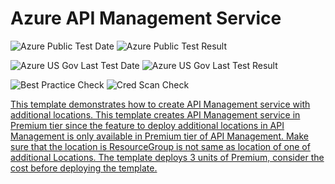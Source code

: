 # Azure API Management Service

![Azure Public Test Date](https://azurequickstartsservice.blob.core.windows.net/badges/201-api-management-create-with-multiregion/PublicLastTestDate.svg)
![Azure Public Test Result](https://azurequickstartsservice.blob.core.windows.net/badges/201-api-management-create-with-multiregion/PublicDeployment.svg)

![Azure US Gov Last Test Date](https://azurequickstartsservice.blob.core.windows.net/badges/201-api-management-create-with-multiregion/FairfaxLastTestDate.svg)
![Azure US Gov Last Test Result](https://azurequickstartsservice.blob.core.windows.net/badges/201-api-management-create-with-multiregion/FairfaxDeployment.svg)

![Best Practice Check](https://azurequickstartsservice.blob.core.windows.net/badges/201-api-management-create-with-multiregion/BestPracticeResult.svg)
![Cred Scan Check](https://azurequickstartsservice.blob.core.windows.net/badges/201-api-management-create-with-multiregion/CredScanResult.svg)

<a href="https://portal.azure.com/#create/Microsoft.Template/uri/https%3A%2F%2Fraw.githubusercontent.com%2Fazure%2Fazure-quickstart-templates%2Fmaster%2F201-api-management-create-with-hostname%2Fazuredeploy.json" target="_blank">


<a href="http://armviz.io/#/?load=https%3A%2F%2Fraw.githubusercontent.com%2FAzure%2Fazure-quickstart-templates%2Fmaster%2F201-api-management-create-with-hostname%2Fazuredeploy.json" target="_blank">

This template demonstrates how to create API Management service with additional
locations. This template creates API Management service in Premium tier since
the feature to deploy additional locations in API Management is only available
in Premium tier of API Management. Make sure that the location is ResourceGroup
is not same as location of one of additional Locations. The template deploys 3
units of Premium, consider the cost before deploying the template.
